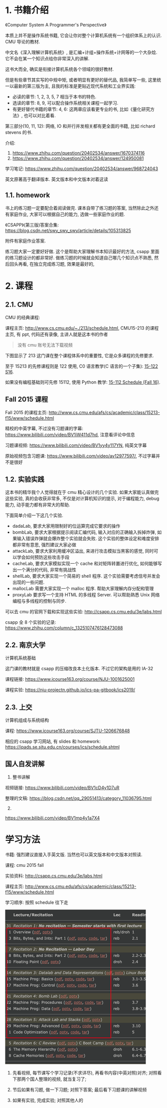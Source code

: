 
# 1. 书籍介绍

《Computer System A Programmer's Perspective》

本质上并不是操作系统书籍, 它会让你对整个计算机系统有一个组织体系上的认识. CMU 导论的教材.

中文名《深入理解计算机系统》, 是汇编+计组+操作系统+计网等的一个大杂烩. 它不会在某一个知识点给你非常深入的讲解.

这书大而全, 确实是衔接计算机系统各个领域的很好教材.

但是有些章节其实写的中规中矩, 或者明显有更好的替代品, 我简单写一些, 这里统一以最新的第三版为主, 且我的标准是更贴近现代系统和工业界实践:

* 必读的章节: 1, 2, 3, 5, 7 相当于本书的特色.
* 选读的章节: 8, 9, 可以配合操作系统相关课程一起学习.
* 有更好替代书籍的章节: 4, 6: 这两章应该看更专业的书, 比如《量化研究方法》, 也可以对比着看.

第三部分(10, 11, 12): 网络, IO 和并行并发相关都有更全面的书籍, 比如 richard stevens 的书.

介绍:
1. https://www.zhihu.com/question/20402534/answer/1670374116
2. https://www.zhihu.com/question/20402534/answer/124950081

学习笔记: https://www.zhihu.com/question/20402534/answer/968724043

英文原著高于翻译版本. 英文版本和中文版本对着这读

## 1.1. homework

书上的练习题一定要配合着阅读做完. 课本自带了练习题的答案, 当然除此之外还有家庭作业, 大家可以根据自己的能力, 选做一些家庭作业的题.

《CSAPP》(第三版)答案合集: https://blog.csdn.net/swy_swy_swy/article/details/105313825

附件有家庭作业答案.

练习题大家一定要好好做. 这个是帮助大家理解书本知识最好的方法, csapp 里面的练习题设计的都非常好. 做练习题的时候就会知道自己哪几个知识点不熟悉, 然后回头再看, 在独立完成练习题, 效果是最好的,

# 2. 课程

## 2.1. CMU

CMU 的经典课程:

课程主页: http://www.cs.cmu.edu/~./213/schedule.html, CMU15-213 的课程主页, 有 ppt, 代码还有录像, 主讲人就是这本书的作者

> 没有 cmu 账号无法下载视频

下图显示了 213 这门课在整个课程体系中的重要性, 它是众多课程的先修要求.

至于 15213 的先修课程则是 122 使用, C0 语言教学(C 语言的一个子集): [15-122 S16](http://www.cs.cmu.edu/~rjsimmon/15122-s16/schedule.html).

如果没有编程基础则可先修 15112, 使用 Python 教学: [15-112 Schedule (Fall 16)](http://www.cs.cmu.edu/~112/schedule.html).

## Fall 2015 课程

Fall 2015 的课程主页: http://www.cs.cmu.edu/afs/cs/academic/class/15213-f15/www/schedule.html

精校的中英字幕, 不过没有习题课的字幕: https://www.bilibili.com/video/BV1iW411d7hd, 注意看评论中信息

习题课视频: https://www.bilibili.com/video/BV1yy4y117YN, 纯英文字幕

原始视频包含习题课: https://www.bilibili.com/video/av12977597/, 不过字幕并不是很好

## 1.2. 实验实践

这本书的精华我个人觉得就在于 cmu 精心设计的几个实验. 如果大家能认真做完这些实验, 真的会收获非常多, 不仅是对计算机知识的提示, 对于编程能力, debug 能力, 动手能力都有非常大的帮助.

下面简单介绍一下这几个实验.

* dadaLab, 要求大家用限制好的位运算完成它要求的操作
* bombLab, 要求大家根据提示阅读汇编代码, 输入对应的正确输入拆掉炸弹, 如果输入错误炸弹就会爆炸整个实验就会失败. 这个实验的整体设定和难度安排都非常有意思, 强烈建议大家必做
* attackLab, 要求大家利用缓冲区溢出, 来进行攻击模拟当黑客的感觉, 同时可以学会如何预防这些攻击手段
* cacheLab, 要求大家模拟实现一个 cache 和对矩阵转置进行优化, 如何能够写出一个满分的代码, 非常有挑战性
* shellLab, 要求大家实现一个简易的 shell 程序. 这个实验需要考虑信号并发会出现的一些问题.
* mallocLab 需要大家实现一个 malloc 程序. 帮助大家理解内存分配和管理
* proxyLab 要求写一个支持 HTML 的多线程 Server. 可以帮助熟悉 Unix 网络编程与多线程的控制与同步.

可以去 cmu 的官网下载和实现这些实验: http://csapp.cs.cmu.edu/3e/labs.html

csapp 全 8 个实验的记录: https://www.zhihu.com/column/c_1325107476128473088

## 2.2. 南京大学

计算机系统基础

这门课的教材就是 csapp 的压缩改良本土化版本. 不过它的架构是用的 IA-32

课程链接: https://www.icourse163.org/course/NJU-1001625001

课程实验: https://nju-projectn.github.io/ics-pa-gitbook/ics2019/

## 2.3. 上交

计算机组成与系统结构

课程: https://www.icourse163.org/course/SJTU-1206676848

相应的 csapp 学习网站, 有 slides 和 homework: https://ipads.se.sjtu.edu.cn/courses/ics/schedule.shtml

## 国人自发讲解

1. 整书讲解

视频链接: https://www.bilibili.com/video/BV1cD4y1D7uR

整理的文稿: https://blog.csdn.net/qq_29051413/category_11036795.html

2.

https://www.bilibili.com/video/BV1mp4y1a7X4


# 学习方法

书籍: 强烈建议直接入手英文版. 当然也可以英文版本和中文版本对照读.

课程: cmu 2015 fall

实验资料: http://csapp.cs.cmu.edu/3e/labs.html

课程主页: http://www.cs.cmu.edu/afs/cs/academic/class/15213-f15/www/schedule.html

学习顺序: 按照 schedule 往下走

![2021-06-03-21-41-06.png](./images/2021-06-03-21-41-06.png)

1. 先看视频, 每节课写个学习记录(不求详尽), 再看书内容(中英对照)对齐; 对照看下那两个国人整理的视频, 就当复习了;

2. 节后如果有习题, 做一下习题; 对照下答案; 最后看下习题课的讲解视频

3. 如果有实验, 完成实验; 对照其他人的